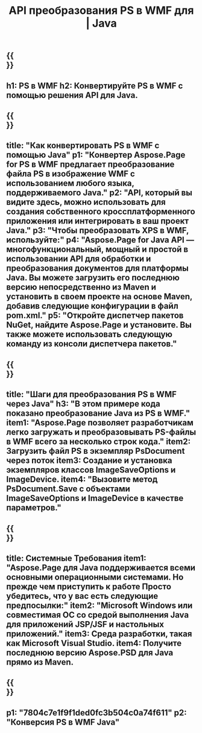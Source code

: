 ﻿---
translation: true
template: /_templates/_conversion-child-java.md
title: API преобразования PS в WMF для | Java
url: /java/conversion/ps-to-wmf/
description: Пример кода преобразования Java для формата PS в файл WMF. Используйте этот пример кода для преобразования PS в WMF в любом веб- или настольном приложении на основе Java.
informat: PS
outformat: WMF
otherformats: XPS EPS
---

{{<section banner>}}
---
h1: PS в WMF
h2: Конвертируйте PS в WMF с помощью решения API для Java.
---

{{<section overview>}}
---
title: "Как конвертировать PS в WMF с помощью Java"
p1: "Конвертер Aspose.Page for PS в WMF предлагает преобразование файла PS в изображение WMF с использованием любого языка, поддерживаемого Java."
p2: "API, который вы видите здесь, можно использовать для создания собственного кроссплатформенного приложения или интегрировать в ваш проект Java."
p3: "Чтобы преобразовать XPS в WMF, используйте:"
p4: "Aspose.Page for Java API — многофункциональный, мощный и простой в использовании API для обработки и преобразования документов для платформы Java. Вы можете загрузить его последнюю версию непосредственно из Maven и установить в своем проекте на основе Maven, добавив следующие конфигурации в файл pom.xml."
p5: "Откройте диспетчер пакетов NuGet, найдите Aspose.Page и установите. Вы также можете использовать следующую команду из консоли диспетчера пакетов."
---

{{<section feature1>}}
---
title: "Шаги для преобразования PS в WMF через Java"
h3: "В этом примере кода показано преобразование Java из PS в WMF."
item1: "Aspose.Page позволяет разработчикам легко загружать и преобразовывать PS-файлы в WMF всего за несколько строк кода."
item2: Загрузить файл PS в экземпляр PsDocument через поток
item3: Создание и установка экземпляров классов ImageSaveOptions и ImageDevice.
item4: "Вызовите метод PsDocument.Save с объектами ImageSaveOptions и ImageDevice в качестве параметров."
---

{{<section feature2>}}
---
title: Системные Требования
item1: "Aspose.Page для Java поддерживается всеми основными операционными системами. Но прежде чем приступить к работе Просто убедитесь, что у вас есть следующие предпосылки:"
item2: "Microsoft Windows или совместимая ОС со средой выполнения Java для приложений JSP/JSF и настольных приложений."
item3: Среда разработки, такая как Microsoft Visual Studio.
item4: Получите последнюю версию Aspose.PSD для Java прямо из Maven.
---

{{<section gist>}}
---
p1: "7804c7e1f9f1ded0fc3b504c0a74f611"
p2: "Конверсия PS в WMF Java"
---
